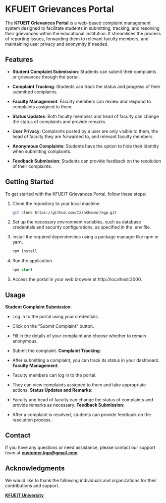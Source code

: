 # KFUEIT Grievances Portal

The **KFUEIT Grievances Portal** is a web-based complaint management system designed to facilitate students in submitting, tracking, and resolving their grievances within the educational institution. It streamlines the process of reporting issues, forwarding them to relevant faculty members, and maintaining user privacy and anonymity if needed.

## Features

- **Student Complaint Submission**: Students can submit their complaints or grievances through the portal.

- **Complaint Tracking**: Students can track the status and progress of their submitted complaints.

- **Faculty Management**: Faculty members can review and respond to complaints assigned to them.

- **Status Updates**: Both faculty members and head of faculty can change the status of complaints and provide remarks.

- **User Privacy**: Complaints posted by a user are only visible to them, the head of faculty they are forwarded to, and relevant faculty members.

- **Anonymous Complaints**: Students have the option to hide their identity when submitting complaints.

- **Feedback Submission**: Students can provide feedback on the resolution of their complaints.

## Getting Started

To get started with the KFUEIT Grievances Portal, follow these steps:

1. Clone the repository to your local machine:

   ```bash
   git clone https://github.com/IzzaKhawar/kgp.git
2. Set up the necessary environment variables, such as database credentials and security configurations, as specified in the .env file.

3. Install the required dependencies using a package manager like npm or yarn.

   ```bash
   npm install
   
4. Run the application.
   ```sql
   npm start  
5. Access the portal in your web browser at http://localhost:3000.

## Usage
**Student Complaint Submission**:

- Log in to the portal using your credentials.
- Click on the "Submit Complaint" button.
- Fill in the details of your complaint and choose whether to remain anonymous.
- Submit the complaint.
**Complaint Tracking**:

- After submitting a complaint, you can track its status in your dashboard.
**Faculty Management**:

- Faculty members can log in to the portal.
- They can view complaints assigned to them and take appropriate actions.
**Status Updates and Remarks**:

- Faculty and head of faculty can change the status of complaints and provide remarks as necessary.
**Feedback Submission**:

- After a complaint is resolved, students can provide feedback on the resolution process.

## Contact
If you have any questions or need assistance, please contact our support team at
[**customer.kgp@gmail.com**](mailto:customer.kgp@gmail.com)
## Acknowledgments
We would like to thank the following individuals and organizations for their contributions and support.

[**KFUEIT University**](https://kfueit.edu.pk)

